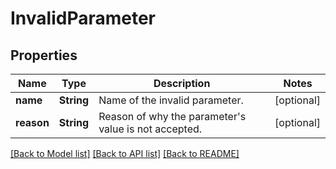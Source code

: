# InvalidParameter

## Properties
Name | Type | Description | Notes
------------ | ------------- | ------------- | -------------
**name** | **String** | Name of the invalid parameter. | [optional] 
**reason** | **String** | Reason of why the parameter&#39;s value is not accepted. | [optional] 

[[Back to Model list]](../README.md#documentation-for-models) [[Back to API list]](../README.md#documentation-for-api-endpoints) [[Back to README]](../README.md)


